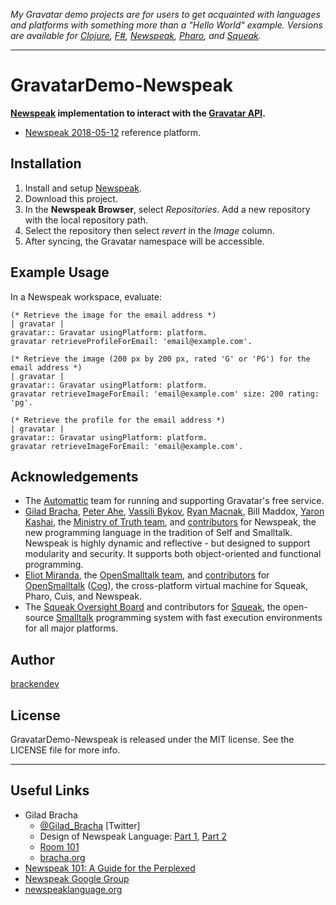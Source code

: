 _My Gravatar demo projects are for users to get acquainted with languages and platforms with something more than a "Hello World" example. Versions are available for [Clojure](https://brackendev.github.io/GravatarDemo-Clojure/), [F#](https://brackendev.github.io/GravatarDemo-FSharp/), [Newspeak](https://brackendev.github.io/GravatarDemo-Newspeak/), [Pharo](https://brackendev.github.io/GravatarDemo-Pharo/), and [Squeak](https://brackendev.github.io/GravatarDemo-Squeak/)._

- - -

GravatarDemo-Newspeak
===================
**[Newspeak](http://www.newspeaklanguage.org/) implementation to interact with the [Gravatar API](https://en.gravatar.com/site/implement/).**

* [Newspeak 2018-05-12](http://www.newspeaklanguage.org/) reference platform.

## Installation

1. Install and setup [Newspeak](http://www.newspeaklanguage.org/).
2. Download this project.
3. In the **Newspeak Browser**, select _Repositories_. Add a new repository with the local repository path.
4. Select the repository then select _revert_ in the _Image_ column.
5. After syncing, the Gravatar namespace will be accessible.

## Example Usage

In a Newspeak workspace, evaluate:

```newspeak
(* Retrieve the image for the email address *)
| gravatar |
gravatar:: Gravatar usingPlatform: platform.
gravatar retrieveProfileForEmail: 'email@example.com'.
```

```newspeak
(* Retrieve the image (200 px by 200 px, rated 'G' or 'PG') for the email address *)
| gravatar |
gravatar:: Gravatar usingPlatform: platform.
gravatar retrieveImageForEmail: 'email@example.com' size: 200 rating: 'pg'.
```

```newspeak
(* Retrieve the profile for the email address *)
| gravatar |
gravatar:: Gravatar usingPlatform: platform.
gravatar retrieveImageForEmail: 'email@example.com'.
```

## Acknowledgements

* The [Automattic](http://www.automattic.com/) team for running and supporting Gravatar's free service.
* [Gilad Bracha](http://www.bracha.org/), [Peter Ahe](https://github.com/peter-ahe-google), [Vassili Bykov](http://blog.3plus4.org/), [Ryan Macnak](https://github.com/rmacnak), Bill Maddox, [Yaron Kashai](https://www.linkedin.com/in/yaronkashai/), the [Ministry of Truth team](https://github.com/orgs/newspeaklanguage/people), and [contributors](https://github.com/newspeaklanguage/newspeak/graphs/contributors) for Newspeak, the new programming language in the tradition of Self and Smalltalk. Newspeak is highly dynamic and reflective - but designed to support modularity and security. It supports both object-oriented and functional programming.
* [Eliot Miranda](http://www.mirandabanda.org/cogblog/microbio/), the [OpenSmalltalk team](https://github.com/orgs/OpenSmalltalk/people), and [contributors](https://github.com/OpenSmalltalk/opensmalltalk-vm/graphs/contributors) for [OpenSmalltalk](https://github.com/OpenSmalltalk/opensmalltalk-vm) ([Cog](http://www.mirandabanda.org/cogblog/about-cog/)), the cross-platform virtual machine for Squeak, Pharo, Cuis, and Newspeak.
* The [Squeak Oversight Board](https://squeak.org/board/) and contributors for [Squeak](http://www.squeak.org/), the open-source [Smalltalk](https://en.wikipedia.org/wiki/Smalltalk) programming system with fast execution environments for all major platforms.

## Author

[brackendev](https://www.github.com/brackendev)

## License

GravatarDemo-Newspeak is released under the MIT license. See the LICENSE file for more info.

- - -

## Useful Links

* Gilad Bracha
    * [@Gilad_Bracha](https://twitter.com/Gilad_Bracha) [Twitter]
    * Design of Newspeak Language: [Part 1](https://www.youtube.com/watch?v=UwkROn7OmNQ), [Part 2](https://www.youtube.com/watch?v=FAUUY4VQc8w)
    * [Room 101](https://gbracha.blogspot.com)
    * [bracha.org](http://www.bracha.org/)
* [Newspeak 101: A Guide for the Perplexed](https://medium.com/newspeak-documentation/newspeak-101-1fe7a924d726)
* [Newspeak Google Group](https://groups.google.com/forum/#!forum/newspeaklanguage)
* [newspeaklanguage.org](http://www.newspeaklanguage.org/)
